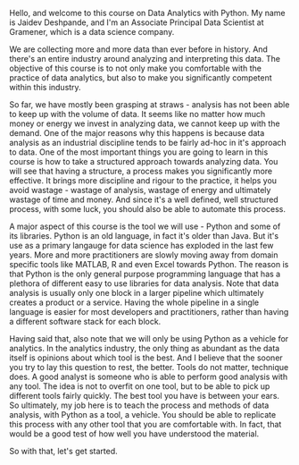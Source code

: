 Hello, and welcome to this course on Data Analytics with Python. My name is
Jaidev Deshpande, and I'm an Associate Principal Data Scientist at Gramener,
which is a data science company.

We are collecting more and more data than ever before in history. And there's an
entire industry around analyzing and interpreting this data. The objective of
this course is to not only make you comfortable with the practice of data
analytics, but also to make you significantly competent within this industry.

So far, we have mostly been grasping at straws - analysis has not been able to keep up with the
volume of data. It seems like no matter how much money or energy we invest in
analyzing data, we cannot keep up with the demand. One of the major reasons why
this happens is because data analysis as an industrial discipline tends to be
fairly ad-hoc in it's approach to data. One of the most important things you are
going to learn in this course is how to take a structured approach towards
analyzing data. You will see that having a structure, a process makes you
significantly more effective. It brings more discipline and rigour to the
practice, it helps you avoid wastage - wastage of analysis, wastage of energy and
ultimately wastage of time and money. And since it's a well defined, well structured process,
with some luck, you should also be able to automate this process.


A major aspect of this course is the tool we will use - Python and some of its
libraries. Python is an old language, in fact it's older than Java. But it's
use as a primary langauge for data science has exploded in the last few years.
More and more practitioners are slowly moving away from domain specific tools like MATLAB, R
and even Excel towards Python. The reason is that Python is the only general
purpose programming language that has a plethora of different easy to use
libraries for data analysis. Note that data analysis is usually only one block
in a larger pipeline which ultimately creates a product or a service. Having the
whole pipeline in a single language is easier for most developers and
practitioners, rather than having a different software stack for each block.

Having said that, also note that we will only be using Python as a vehicle for 
analytics. In the analytics industry, the only thing as abundant as the data
itself is opinions about which tool is the best. And I believe that the sooner
you try to lay this question to rest, the better. Tools do not matter, technique does.
A good analyst is
someone who is able to perform good analysis with any tool. The idea is not to
overfit on one tool, but to be able to pick up different tools fairly quickly. The best tool you
have is between your ears. So ultimately, my job here is to teach the process
and methods of data analysis, with Python as a tool, a vehicle.
You should be able to replicate this process with any other tool that you are
comfortable with. In fact, that would be a good test of how well you have
understood the material.

So with that, let's get started.
